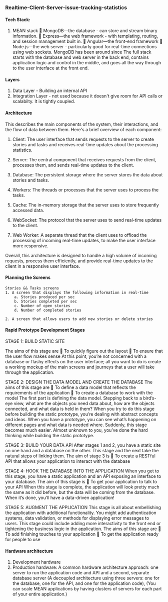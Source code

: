 ### Realtime-Client-Server-issue-tracking-statistics

#### Tech Stack:
1. MEAN stack
     MongoDB—the database - can store and stream binary information.
     Express—the web framework - with templating, routing, and session
management built in.
     Angular—the front-end framework
     Node.js—the web server - particularly good for real-time connections using web sockets.
MongoDB has been around since
The full stack starts with the database and
web server in the back end, contains application logic and control in the middle,
and goes all the way through to the user interface at the front end.

#### Layers

1. Data Layer - Building an internal API
2. Integration Layer - not used because it doesn't give room for API calls or scalabilty. It is tightly coupled.


#### Architecture

This describes the main components of the system, their interactions, and the flow of data between them. Here's a brief overview of each component:

1. Client: The user interface that sends requests to the server to create stories and tasks and receives real-time updates about the processing statistics.

2. Server: The central component that receives requests from the client, processes them, and sends real-time updates to the client.

3. Database: The persistent storage where the server stores the data about stories and tasks.

4. Workers: The threads or processes that the server uses to process the tasks.

5. Cache: The in-memory storage that the server uses to store frequently accessed data.

6. WebSocket: The protocol that the server uses to send real-time updates to the client.

7. Web Worker: A separate thread that the client uses to offload the processing of incoming real-time updates, to make the user interface more responsive.

Overall, this architecture is designed to handle a high volume of incoming requests, process them efficiently, and provide real-time updates to the client in a responsive user interface.

#### Planning the Screens
    Stories && Tasks screens
    1. A screen that displays the following information in real-time
        a. Stories produced per sec
        b. Stories completed per sec
        c. Number of open stories
        d. Number of completed stories

    2. A screen that allows users to add new stories or delete stories

#### Rapid Prototype Development Stages

STAGE 1: BUILD STATIC SITE

The aims of this stage are
 To quickly figure out the layout
 To ensure that the user flow makes sense
At this point, you’re not concerned with a database or flashy effects on the user interface; all you want to do is create a working mockup of the main screens and journeys that a user will take through the application.

STAGE 2: DESIGN THE DATA MODEL AND CREATE THE DATABASE
The aims of this stage are
     To define a data model that reflects the requirements of the application
     To create a database to work with the model
The first part is defining the data model. Stepping back to a bird’s-eye view, what are the objects you need data about, how are the objects connected, and what data is held in them?
When you try to do this stage before building the static prototype, you’re dealing with abstract concepts and ideas. When you have a prototype, you can see what’s happening on different pages and what data is needed where. Suddenly, this stage becomes much easier. Almost unknown to you, you’ve done the hard thinking while building the static prototype.

STAGE 3: BUILD YOUR DATA API
After stages 1 and 2, you have a static site on one hand and a database on the other.
This stage and the next take the natural steps of linking them. The aim of stage 3 is
     To create a RESTful API that allows your application to interact with the database

STAGE 4: HOOK THE DATABASE INTO THE APPLICATION
When you get to this stage, you have a static application and an API exposing an interface to your database. The aim of this stage is
     To get your application to talk to your API
When this stage is complete, the application will look pretty much the same as it did before, but the data will be coming from the database. When it’s done, you’ll have a data-driven application!

STAGE 5: AUGMENT THE APPLICATION
This stage is all about embellishing the application with additional functionality. You might add authentication systems, data validation, or methods for displaying error messages to users. This stage could include adding more interactivity to the front end or tightening the business logic in the application.
The aims of this stage are
     To add finishing touches to your application
     To get the application ready for people to use


#### Hardware architecture
1. Development hardware
2. Production hardware: A common hardware architecture approach: one server to run the application code and API and a second, separate database server (A decoupled architecture using three servers: one for the database, one for the API, and one for the application code), (You can scale MEAN applications by having clusters of servers for each part of your entire application.)